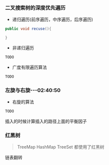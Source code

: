 ### 二叉搜索树的深度优先遍历

- 递归遍历(前序遍历，中序遍历，后序遍历)

```java
public void recuse(){

}
```

- 非递归遍历

```java
TODO
```

- 广度有限遍历算法

```java
TODO
```

### 左旋与右旋---02:40:50

- 右旋的算法

```java
TODO
```

插入的时候计算插入的路径上面的平衡因子

### 红黑树

> TreeMap HashMap TreeSet 都使用了红黑树

链表翻转

```java

```
